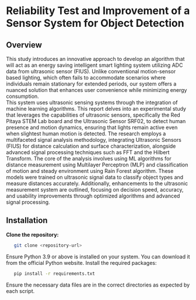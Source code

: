 # Reliability Test and Improvement of a Sensor System for Object Detection

## Overview
This study introduces an innovative approach to develop an algorithm that will act as an energy saving intelligent smart lighting system utilizing ADC data from ultrasonic sensor (FIUS). 
Unlike conventional motion-sensor based lighting, which often fails to accommodate scenarios where individuals remain stationary for extended periods, our system offers a nuanced solution that enhances user convenience while minimizing energy consumption.  
This system uses ultrasonic sensing systems through the integration of machine learning algorithms. This report delves into an experimental study that leverages the capabilities of ultrasonic sensors, specifically the Red Pitaya STEM Lab board and the Ultrasonic Sensor SRF02, 
to detect human presence and motion dynamics, ensuring that lights remain active even when slightest human motion is detected. 
The research employs a multifaceted signal analysis methodology, integrating Ultrasonic Sensors (FIUS) for distance calculation and surface characterization, alongside advanced signal processing techniques such as FFT and the Hilbert Transform. 
The core of the analysis involves using ML algorithms for distance measurement using Multilayer Perceptron (MLP) and classification of motion and steady environment using Rain Forest algorithm. These models were trained on ultrasonic signal data to classify object types and measure distances accurately. 
Additionally, enhancements to the ultrasonic measurement system are outlined, focusing on decision speed, accuracy, and usability improvements through optimized algorithms and advanced signal processing. 
## Installation

 **Clone the repository:**
```bash
   git clone <repository-url>
```
Ensure Python 3.9 or above is installed on your system. You can download it from the official Python website.
Install the required packages:
```bash
   pip install -r requirements.txt
```
Ensure the necessary data files are in the correct directories as expected by each script.
